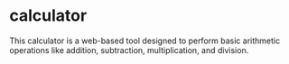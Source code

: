 # calculator
This calculator is a web-based tool designed to perform basic arithmetic operations like addition, subtraction, multiplication, and division. 
